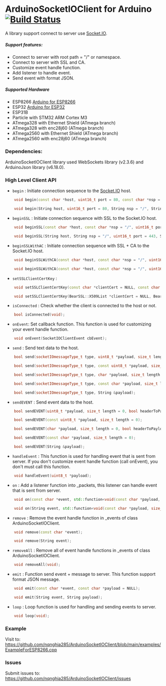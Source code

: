 # ArduinoSocketIOClient for Arduino [![Build Status](https://github.com/Links2004/arduinoWebSockets/workflows/CI/badge.svg?branch=master)](https://github.com/nqnghia285/ArduinoSocketIOClient)

A library support connect to server use [Socket.IO](https://socket.io/).

##### Support features:

-  Connect to server with root path = "/" or namespace.
-  Connect to server with SSL and CA.
-  Customize event handle function.
-  Add listener to handle event.
-  Send event with format JSON.

##### Supported Hardware

-  ESP8266 [Arduino for ESP8266](https://github.com/esp8266/Arduino/)
-  ESP32 [Arduino for ESP32](https://github.com/espressif/arduino-esp32)
-  ESP31B
-  Particle with STM32 ARM Cortex M3
-  ATmega328 with Ethernet Shield (ATmega branch)
-  ATmega328 with enc28j60 (ATmega branch)
-  ATmega2560 with Ethernet Shield (ATmega branch)
-  ATmega2560 with enc28j60 (ATmega branch)

### Dependencies:

ArduinoSocketIOClient library used WebSockets library (v2.3.6) and ArduinoJson library (v6.18.0).

### High Level Client API

-  `begin` : Initiate connection sequence to the [Socket.IO](https://socket.io) host.

```c++
    void begin(const char *host, uint16_t port = 80, const char *nsp = "/", const char *url = "/socket.io/?EIO=4", const char *protocol = "arduino");
```

```c++
    void begin(String host, uint16_t port = 80, String nsp = "/", String url = "/socket.io/?EIO=4", String protocol = "arduino");
```

-  `beginSSL` : Initiate connection sequence with SSL to the Socket.IO host.

```c++
    void beginSSL(const char *host, const char *nsp = "/", uint16_t port = 443, const char *url = "/socket.io/?EIO=4", const char *protocol = "arduino");
```

```c++
    void beginSSL(String host, String nsp = "/", uint16_t port = 443, String url = "/socket.io/?EIO=4", String protocol = "arduino");
```

-  `beginSSLWithAC` : Initiate connection sequence with SSL + CA to the Socket.IO host.

```c++
    void beginSSLWithCA(const char *host, const char *nsp = "/", uint16_t port = 443, const char *url = "/socket.io/?EIO=4", const char *CA_cert = NULL, const char *protocol = "arduino");
```

```c++
    void beginSSLWithCA(const char *host, const char *nsp = "/", uint16_t port = 443, const char *url = "/socket.io/?EIO=4", BearSSL::X509List *CA_cert = NULL, const char *protocol = "arduino");
```

-  `setSSLClientCertKey` :

```c++
    void setSSLClientCertKey(const char *clientCert = NULL, const char *clientPrivateKey = NULL);
```

```c++
    void setSSLClientCertKey(BearSSL::X509List *clientCert = NULL, BearSSL::PrivateKey *clientPrivateKey = NULL);
```

-  `isConnected` : Check whether the client is connected to the host or not.

```c++
    bool isConnected(void);
```

-  `onEvent`: Set callback function. This function is used for customizing your event handle function.

```c++
    void onEvent(SocketIOClientEvent cbEvent);
```

-  `send` : Send text data to the host.

```c++
    bool send(socketIOmessageType_t type, uint8_t *payload, size_t length = 0, bool headerToPayload = false);
```

```c++
    bool send(socketIOmessageType_t type, const uint8_t *payload, size_t length = 0);
```

```c++
    bool send(socketIOmessageType_t type, char *payload, size_t length = 0, bool headerToPayload = false);
```

```c++
    bool send(socketIOmessageType_t type, const char *payload, size_t length = 0);
```

```c++
    bool send(socketIOmessageType_t type, String &payload);
```

-  `sendEVENT` : Send event data to the host.

```c++
    bool sendEVENT(uint8_t *payload, size_t length = 0, bool headerToPayload = false);
```

```c++
    bool sendEVENT(const uint8_t *payload, size_t length = 0);
```

```c++
    bool sendEVENT(char *payload, size_t length = 0, bool headerToPayload = false);
```

```c++
    bool sendEVENT(const char *payload, size_t length = 0);
```

```c++
    bool sendEVENT(String &payload);
```

-  `handleEvent` : This function is used for handling event that is sent from server. If you don't customize event handle function (call onEvent), you don't must call this function.

```c++
    void handleEvent(uint8_t *payload);
```

-  `on` : Add a listener function into \_packets, this listener can handle event that is sent from server.

```c++
    void on(const char *event, std::function<void(const char *payload, size_t length)>);
```

```c++
    void on(String event, std::function<void(const char *payload, size_t length)>);
```

-  `remove` : Remove the event handle function in \_events of class ArduinoSocketIOClient.

```c++
    void remove(const char *event);
```

```c++
    void remove(String event);
```

-  `removeAll` : Remove all of event handle functions in \_events of class ArduinoSocketIOClient.

```c++
    void removeAll(void);
```

-  `emit` : Function send event + message to server. This function support format JSON message.

```c++
    void emit(const char *event, const char *payload = NULL);
```

```c++
    void emit(String event, String payload);
```

-  `loop` : Loop function is used for handling and sending events to server.

```c++
    void loop(void);
```

### Example

Visit to: https://github.com/nqnghia285/ArduinoSocketIOClient/blob/main/examples/ExampleForESP8266.cpp

### Issues

Submit issues to: https://github.com/nqnghia285/ArduinoSocketIOClient/issues
